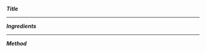 ***Title***

----------------------------------------------------------------------

***Ingredients***

------------------------------------------------------------------

***Method***
